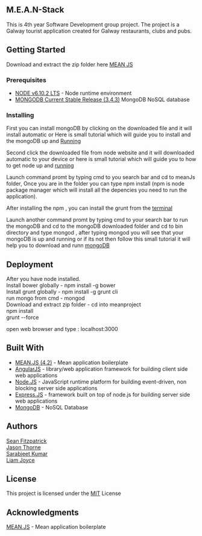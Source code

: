## M.E.A.N-Stack

This is 4th year Software Development group project. The project is a Galway tourist application created for Galway restaurants, clubs and pubs.


## Getting Started

Download and extract the zip folder here [MEAN JS](https://github.com/seanJosephFitzpatrick/M.E.A.N-Stack/archive/master.zip)

### Prerequisites

* [NODE v6.10.2 LTS](https://nodejs.org/en/) - Node runtime environment
* [MONGODB Current Stable Release (3.4.3)](https://www.mongodb.com/download-center#community) MongoDB NoSQL database 

### Installing

First you can install mongoDB by clicking on the downloaded file and it will install automatic or Here is small tutorial which will guide you to install and the mongoDB up and [Running](https://www.youtube.com/watch?v=_RQ4lET5ejw)

Second click the downloaded file from node website and it will downloaded automatic to your device or here is small tutorial which will guide you to how to get node up and [running](https://www.youtube.com/watch?v=8ODS6RM6x7g)

Launch command promt by typing cmd to you search bar and cd to meanJs folder, Once you are in the folder you can type npm install (npm is node package manager which will install all the depencies you need to run the application).

After installing the npm , you can install the grunt from the [terminal](https://gruntjs.com/installing-grunt)

Launch another command promt by typing  cmd to your search bar to run the mongoDB and cd to the mongoDB downloaded folder and cd to bin directory and type mongod , after typing mongod you will see that your mongoDB is up and running or if its not then follow this small tutorial it will help you to download and runn [mongoDB](https://www.mongodb.com/download-center#community)

## Deployment

After you have node installed.            
Install bower globally - npm install -g bower                
Install grunt globally - npm install -g grunt cli                   
run mongo from cmd - mongod                  
Download and extract zip folder - cd into meanproject                  
npm install           
grunt --force               

open web browser and type : localhost:3000              

## Built With

* [MEAN.JS (4.2)](https://meanjs.org/) - Mean application boilerplate                 
* [AngularJS](https://angularjs.org/) - library/web application framework for building client side web applications                       
* [Node.JS](https://nodejs.org/en/) - JavaScript runtime platform for building event-driven, non blocking server side applications              
* [Express.JS](http://expressjs.com/) - framework built on top of node.js for building server side web applications
* [MongoDB](https://www.mongodb.com/collateral/mongodb-3-4-whats-new?jmp=search&utm_source=google&utm_campaign=EMEA_UK-IE_MongoDB%20to%20Corp/Ent_Brand_Alpha_FM&utm_keyword=mongodb&utm_device=c&utm_network=g&utm_medium=cpc&utm_creative=165404902047&utm_matchtype=e&_bt=165404902047&_bk=mongodb&_bm=e&_bn=g&gclid=CKyCgcn--NECFW6x7QodofwFWw) - NoSQL Database                  



## Authors

[Sean Fitzpatrick](https://github.com/seanJosephFitzpatrick)           
[Jason Thorne](https://github.com/jasonthorne)                   
[Sarabjeet Kumar](https://github.com/sarbjeetkumar)                       
[Liam Joyce](https://github.com/Tangler203)                             



## License

This project is licensed under the [MIT](https://github.com/seanJosephFitzpatrick/M.E.A.N-Stack/blob/boiler/LICENSE) License

## Acknowledgments

[MEAN.JS](https://meanjs.org/) - Mean application boilerplate 


